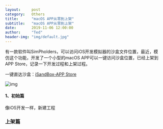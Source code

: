 ```yaml
---
layout:     post
category:   Others
title:      "macOS APP从零到上架"
subtitle:   "macOS APP从零到上架"
date:       2019-11-06 12:00:00
author:     "Ted"
header-img: "img/default.jpg"
---
```


有一款软件叫SimPholders，可以访问iOS开发模拟器的沙盒文件位置，最近，模仿这个功能，开发了一个小型的macOS APP可以一键访问沙盒位置，已经上架到APP Store，记录一下开发过程和上架过程。

一键直达沙盒：[iSandBox-APP Store](https://apps.apple.com/cn/app/isandbox/id1488446005?mt=12)

![img](/img/Simple_5/05.png)

#### 1、初始篇

像iOS开发一样，新建工程

### 上架篇


